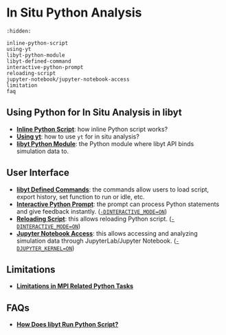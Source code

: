 # In Situ Python Analysis

```{toctree}
:hidden:

inline-python-script
using-yt
libyt-python-module
libyt-defined-command
interactive-python-prompt
reloading-script
jupyter-notebook/jupyter-notebook-access
limitation
faq
```

## Using Python for In Situ Analysis in libyt

- [**Inline Python Script**](./inline-python-script.md#inline-python-script): how inline Python script works?
- [**Using yt**](./using-yt.md#using-yt): how to use `yt` for in situ analysis?
- [**libyt Python Module**](./libyt-python-module.md#libyt-python-module): the Python module where libyt API binds simulation data to.

## User Interface

- [**libyt Defined Commands**](./libyt-defined-command.md#libyt-defined-commands): the commands allow users to load script, export history, set function to run or idle, etc.
- [**Interactive Python Prompt**](./interactive-python-prompt.md#interactive-python-prompt): the prompt can process Python statements and give feedback instantly. ([`-DINTERACTIVE_MODE=ON`](../how-to-install/details.md#-dinteractive_mode-off))
- [**Reloading Script**](./reloading-script.md#reloading-script): this allows reloading Python script. ([`-DINTERACTIVE_MODE=ON`](../how-to-install/details.md#-dinteractive_mode-off))
- [**Jupyter Notebook Access**](./jupyter-notebook/jupyter-notebook-access.md#jupyter-notebook-access): this allows accessing and analyzing simulation data through JupyterLab/Jupyter Notebook. ([`-DJUPYTER_KERNEL=ON`](../how-to-install/details.md#-djupyter_kernel-off))

## Limitations

- [**Limitations in MPI Related Python Tasks**](./limitation.md#limitations-in-mpi-related-python-tasks)

## FAQs

- [**How Does libyt Run Python Script?**](./faq.md#how-does-libyt-run-python-script)
